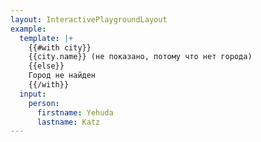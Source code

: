 ```yaml
---
layout: InteractivePlaygroundLayout
example:
  template: |+
    {{#with city}}
    {{city.name}} (не показано, потому что нет города)
    {{else}}
    Город не найден
    {{/with}}
  input:
    person:
      firstname: Yehuda
      lastname: Katz
---
```

